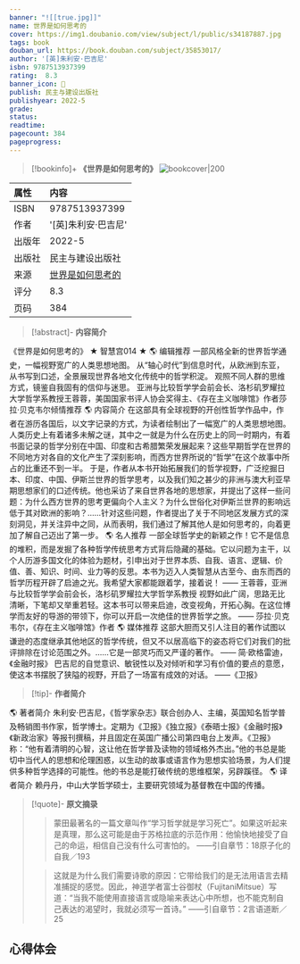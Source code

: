 ```yaml
---
banner: "![[true.jpg]]"
name: 世界是如何思考的
cover: https://img1.doubanio.com/view/subject/l/public/s34187887.jpg
tags: book
douban_url: https://book.douban.com/subject/35853017/
author: '[英]朱利安·巴吉尼'
isbn: 9787513937399
rating:  8.3 
banner_icon: 📖
publish: 民主与建设出版社
publishyear: 2022-5
grade:
status: 
readtime:
pagecount: 384
pageprogress: 
---
```

> [!bookinfo]+ **《世界是如何思考的》**
> ![bookcover|200](https://img1.doubanio.com/view/subject/l/public/s34187887.jpg)
>
| 属性   | 内容                                       |
|:------ |:------------------------------------------ |
| ISBN   | 9787513937399                             |
| 作者   | '[英]朱利安·巴吉尼'                           |
| 出版年 | 2022-5                      | 
| 出版社 | 民主与建设出版社                          |
| 来源   | [世界是如何思考的](https://book.douban.com/subject/35853017/) |
| 评分   |  8.3                            |
| 页码   | 384                        |

> [!abstract]- **内容简介**
> 
《世界是如何思考的》
★ 智慧宫014 ★
🌎 编辑推荐
一部风格全新的世界哲学通史，一幅视野宽广的人类思想地图。
从“轴心时代”到信息时代，从欧洲到东亚，从书写到口述，全景展现世界各地文化传统中的哲学积淀。
观照不同人群的思维方式，镜鉴自我固有的信仰与迷思。
亚洲与比较哲学学会前会长、洛杉矶罗耀拉大学哲学系教授王蓉蓉，美国国家书评人协会奖得主、《存在主义咖啡馆》作者莎拉·贝克韦尔倾情推荐
🌎 内容简介
在这部具有全球视野的开创性哲学作品中，作者在游历各国后，以文字记录的方式，为读者绘制出了一幅宽广的人类思想地图。
人类历史上有着诸多未解之谜，其中之一就是为什么在历史上的同一时期内，有着书面记录的哲学分别在中国、印度和古希腊繁荣发展起来？这些早期哲学在世界的不同地方对各自的文化产生了深刻影响，而西方世界所说的“哲学”在这个故事中所占的比重还不到一半。
于是，作者从本书开始拓展我们的哲学视野，广泛挖掘日本、印度、中国、伊斯兰世界的哲学思考，以及我们知之甚少的非洲与澳大利亚早期思想家们的口述传统。他也采访了来自世界各地的思想家，并提出了这样一些问题：为什么西方世界的思考更偏向个人主义？为什么世俗化对伊斯兰世界的影响远低于其对欧洲的影响？……针对这些问题，作者提出了关于不同地区发展方式的深刻洞见，并关注异中之同，从而表明，我们通过了解其他人是如何思考的，向着更加了解自己迈出了第一步。
🌎 名人推荐
一部全球哲学史的新颖之作！它不是信息的堆积，而是发掘了各种哲学传统思考方式背后隐藏的基础。它以问题为主干，以个人历游多国文化的体验为题材，引申出对于世界本质、自我、语言、逻辑、价值、善、知识、时间、业力等的反思。本书为迈入人类智慧从古至今、由东而西的哲学历程开辟了启迪之光。我希望大家都能跟着学，接着说！
—— 王蓉蓉，亚洲与比较哲学学会前会长，洛杉矶罗耀拉大学哲学系教授
视野如此广阔，思路无比清晰，下笔却又举重若轻。这本书可以带来启迪，改变视角，开拓心胸。在这位博学而友好的导游的带领下，你可以开启一次绝佳的世界哲学之旅。
—— 莎拉·贝克韦尔，《存在主义咖啡馆》作者
🌎 媒体推荐
这部大胆而又引人注目的著作试图以谦逊的态度继承其他地区的哲学传统，但又不以居高临下的姿态将它们对我们的批评排除在讨论范围之外。……它是一部灵巧而又严谨的著作。
—— 简·欧格雷迪，《金融时报》
巴吉尼的自觉意识、敏锐性以及对倾听和学习有价值的要点的意愿，使这本书摆脱了狭隘的视野，开启了一场富有成效的对话。
——《卫报》

> [!tip]- **作者简介**
>
 🌎 著者简介
朱利安·巴吉尼，《哲学家杂志》联合创办人、主编，英国知名哲学普及畅销图书作家，哲学博士。定期为《卫报》《独立报》《泰晤士报》《金融时报》《新政治家》等报刊撰稿，并且固定在英国广播公司第四电台上发声。《卫报》称：“他有着清明的心智，这让他在哲学普及读物的领域格外杰出。”他的书总是能切中当代人的思想和伦理困惑，以生动的故事或语言作为思想实验场景，为人们提供多种哲学选择的可能性。他的书总是能打破传统的思维框架，另辟蹊径。
🌎 译者简介
赖丹丹，中山大学哲学硕士，主要研究领域为基督教在中国的传播。


> [!quote]- **原文摘录**
>
>>蒙田最著名的一篇文章叫作“学习哲学就是学习死亡”。如果这听起来是真理，那么这可能是由于苏格拉底的示范作用：他愉快地接受了自己的命运，相信自己没有什么可害怕的。
——引自章节：18原子化的自我／193
 >
>> 这就是为什么我们需要诗歌的原因：它带给我们的是无法用语言去精准捕捉的感觉。因此，神道学者富士谷御杖（FujitaniMitsue）写道：“当我不能使用直接语言或隐喻来表达心中所想，也不能克制自己表达的渴望时，我就必须写一首诗。”
——引自章节：2言语道断／25

## 心得体会

